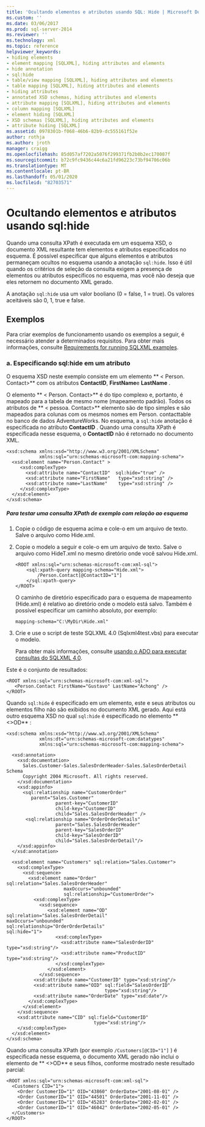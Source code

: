 ```yaml
---
title: 'Ocultando elementos e atributos usando SQL: Hide | Microsoft Docs'
ms.custom: ''
ms.date: 03/06/2017
ms.prod: sql-server-2014
ms.reviewer: ''
ms.technology: xml
ms.topic: reference
helpviewer_keywords:
- hiding elements
- element mapping [SQLXML], hiding attributes and elements
- hide annotation
- sql:hide
- table/view mapping [SQLXML], hiding attributes and elements
- table mapping [SQLXML], hiding attributes and elements
- hiding attributes
- annotated XSD schemas, hiding attributes and elements
- attribute mapping [SQLXML], hiding attributes and elements
- column mapping [SQLXML]
- element hiding [SQLXML]
- XSD schemas [SQLXML], hiding attributes and elements
- attribute hiding [SQLXML]
ms.assetid: 0978301b-f068-46b6-82b9-dc555161f52e
author: rothja
ms.author: jroth
manager: craigg
ms.openlocfilehash: 85d057af7202a5076f299371fb2b0b2ec170087f
ms.sourcegitcommit: b72c9fc9436c44c6a21fd96223c73bf94706c06b
ms.translationtype: MT
ms.contentlocale: pt-BR
ms.lasthandoff: 05/01/2020
ms.locfileid: "82703571"
---
```

# <a name="hiding-elements-and-attributes-by-using-sqlhide"></a>Ocultando elementos e atributos usando sql:hide
  Quando uma consulta XPath é executada em um esquema XSD, o documento XML resultante tem elementos e atributos especificados no esquema. É possível especificar que alguns elementos e atributos permaneçam ocultos no esquema usando a anotação `sql:hide`. Isso é útil quando os critérios de seleção da consulta exigem a presença de elementos ou atributos específicos no esquema, mas você não deseja que eles retornem no documento XML gerado.  
  
 A anotação `sql:hide` usa um valor booliano (0 = false, 1 = true). Os valores aceitáveis são 0, 1, true e false.  
  
## <a name="examples"></a>Exemplos  
 Para criar exemplos de funcionamento usando os exemplos a seguir, é necessário atender a determinados requisitos. Para obter mais informações, consulte [Requirements for running SQLXML examples](../sqlxml/requirements-for-running-sqlxml-examples.md).  
  
### <a name="a-specifying-sqlhide-on-an-attribute"></a>a. Especificando sql:hide em um atributo  
 O esquema XSD neste exemplo consiste em um elemento ** \< Person. Contact>** com os atributos **ContactID**, **FirstName**e **LastName** .  
  
 O elemento ** \< Person. Contact>** é do tipo complexo e, portanto, é mapeado para a tabela de mesmo nome (mapeamento padrão). Todos os atributos de ** \< pessoa. Contact>** elemento são de tipo simples e são mapeados para colunas com os mesmos nomes em Person. contacttable no banco de dados AdventureWorks. No esquema, a `sql:hide` anotação é especificada no atributo **ContactID** . Quando uma consulta XPath é especificada nesse esquema, o **ContactID** não é retornado no documento XML.  
  
```  
<xsd:schema xmlns:xsd="http://www.w3.org/2001/XMLSchema"   
            xmlns:sql="urn:schemas-microsoft-com:mapping-schema">  
  <xsd:element name="Person.Contact" >  
     <xsd:complexType>  
       <xsd:attribute name="ContactID"  sql:hide="true" />   
       <xsd:attribute name="FirstName"   type="xsd:string" />   
       <xsd:attribute name="LastName"    type="xsd:string" />   
     </xsd:complexType>  
  </xsd:element>  
</xsd:schema>  
```  
  
##### <a name="to-test-a-sample-xpath-query-against-the-schema"></a>Para testar uma consulta XPath de exemplo com relação ao esquema  
  
1.  Copie o código de esquema acima e cole-o em um arquivo de texto. Salve o arquivo como Hide.xml.  
  
2.  Copie o modelo a seguir e cole-o em um arquivo de texto. Salve o arquivo como HideT.xml no mesmo diretório onde você salvou Hide.xml.  
  
    ```  
    <ROOT xmlns:sql="urn:schemas-microsoft-com:xml-sql">  
        <sql:xpath-query mapping-schema="Hide.xml">  
            /Person.Contact[@ContactID="1"]  
        </sql:xpath-query>  
    </ROOT>  
    ```  
  
     O caminho de diretório especificado para o esquema de mapeamento (Hide.xml) é relativo ao diretório onde o modelo está salvo. Também é possível especificar um caminho absoluto, por exemplo:  
  
    ```  
    mapping-schema="C:\MyDir\Hide.xml"  
    ```  
  
3.  Crie e use o script de teste SQLXML 4.0 (Sqlxml4test.vbs) para executar o modelo.  
  
     Para obter mais informações, consulte [usando o ADO para executar consultas do SQLXML 4,0](../sqlxml/using-ado-to-execute-sqlxml-4-0-queries.md).  
  
 Este é o conjunto de resultados:  
  
```  
<ROOT xmlns:sql="urn:schemas-microsoft-com:xml-sql">  
   <Person.Contact FirstName="Gustavo" LastName="Achong" />   
</ROOT>  
```  
  
 Quando `sql:hide` é especificado em um elemento, este e seus atributos ou elementos filho não são exibidos no documento XML gerado. Aqui está outro esquema XSD no qual `sql:hide` é especificado no elemento ** \<>OD** :  
  
```  
<xsd:schema xmlns:xsd="http://www.w3.org/2001/XMLSchema"  
            xmlns:dt="urn:schemas-microsoft-com:datatypes"  
            xmlns:sql="urn:schemas-microsoft-com:mapping-schema">  
  
  <xsd:annotation>  
    <xsd:documentation>  
      Sales.Customer-Sales.SalesOrderHeader-Sales.SalesOrderDetail Schema  
      Copyright 2004 Microsoft. All rights reserved.  
    </xsd:documentation>  
    <xsd:appinfo>  
      <sql:relationship name="CustomerOrder"  
         parent="Sales.Customer"  
                  parent-key="CustomerID"  
                  child-key="CustomerID"  
                  child="Sales.SalesOrderHeader" />  
       <sql:relationship name="OrderOrderDetails"  
                  parent="Sales.SalesOrderHeader"  
                  parent-key="SalesOrderID"  
                  child-key="SalesOrderID"  
                  child="Sales.SalesOrderDetail"/>  
    </xsd:appinfo>  
  </xsd:annotation>  
  
  <xsd:element name="Customers" sql:relation="Sales.Customer">  
    <xsd:complexType>  
      <xsd:sequence>  
        <xsd:element name="Order" sql:relation="Sales.SalesOrderHeader"   
                     maxOccurs="unbounded"   
                     sql:relationship="CustomerOrder">  
          <xsd:complexType>  
            <xsd:sequence>  
               <xsd:element name="OD" sql:relation="Sales.SalesOrderDetail"                                       maxOccurs="unbounded"                                       sql:relationship="OrderOrderDetails"                                       sql:hide="1">  
                  <xsd:complexType>  
                    <xsd:attribute name="SalesOrderID" type="xsd:string"/>  
                    <xsd:attribute name="ProductID" type="xsd:string"/>  
                  </xsd:complexType>  
               </xsd:element>  
            </xsd:sequence>  
          <xsd:attribute name="CustomerID" type="xsd:string"/>  
          <xsd:attribute name="OID" sql:field="SalesOrderID"   
                                    type="xsd:string"/>  
          <xsd:attribute name="OrderDate" type="xsd:date"/>   
        </xsd:complexType>  
      </xsd:element>  
    </xsd:sequence>  
    <xsd:attribute name="CID" sql:field="CustomerID"   
                                type="xsd:string"/>  
    </xsd:complexType>  
  </xsd:element>  
</xsd:schema>  
```  
  
 Quando uma consulta XPath (por exemplo `/Customers[@CID="1"]` ) é especificada nesse esquema, o documento XML gerado não inclui o elemento de ** \<>OD** e seus filhos, conforme mostrado neste resultado parcial:  
  
```  
<ROOT xmlns:sql="urn:schemas-microsoft-com:xml-sql">  
  <Customers CID="1">  
    <Order CustomerID="1" OID="43860" OrderDate="2001-08-01" />   
    <Order CustomerID="1" OID="44501" OrderDate="2001-11-01" />   
    <Order CustomerID="1" OID="45283" OrderDate="2002-02-01" />   
    <Order CustomerID="1" OID="46042" OrderDate="2002-05-01" />   
  </Customers>  
</ROOT>  
```  
  
  
